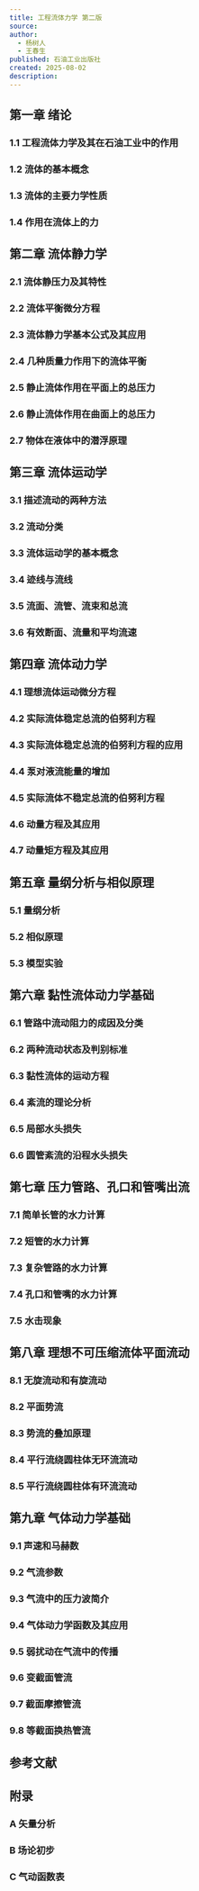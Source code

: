 ```yaml
---
title: 工程流体力学 第二版
source: 
author:
  - 杨树人
  - 王春生
published: 石油工业出版社
created: 2025-08-02
description:
---
```


## 第一章 绪论

### 1.1 工程流体力学及其在石油工业中的作用

### 1.2 流体的基本概念

### 1.3 流体的主要力学性质

### 1.4 作用在流体上的力

## 第二章 流体静力学

### 2.1 流体静压力及其特性

### 2.2 流体平衡微分方程

### 2.3 流体静力学基本公式及其应用

### 2.4 几种质量力作用下的流体平衡

### 2.5 静止流体作用在平面上的总压力

### 2.6 静止流体作用在曲面上的总压力

### 2.7 物体在液体中的潜浮原理

## 第三章 流体运动学

### 3.1 描述流动的两种方法

### 3.2 流动分类

### 3.3 流体运动学的基本概念

### 3.4 迹线与流线

### 3.5 流面、流管、流束和总流

### 3.6 有效断面、流量和平均流速

## 第四章 流体动力学

### 4.1 理想流体运动微分方程

### 4.2 实际流体稳定总流的伯努利方程

### 4.3 实际流体稳定总流的伯努利方程的应用

### 4.4 泵对液流能量的增加

### 4.5 实际流体不稳定总流的伯努利方程

### 4.6 动量方程及其应用

### 4.7 动量矩方程及其应用

## 第五章 量纲分析与相似原理

### 5.1 量纲分析

### 5.2 相似原理

### 5.3 模型实验

## 第六章 黏性流体动力学基础

### 6.1 管路中流动阻力的成因及分类

### 6.2 两种流动状态及判别标准

### 6.3 黏性流体的运动方程

### 6.4 紊流的理论分析

### 6.5 局部水头损失

### 6.6 圆管紊流的沿程水头损失

## 第七章 压力管路、孔口和管嘴出流

### 7.1 简单长管的水力计算

### 7.2 短管的水力计算

### 7.3 复杂管路的水力计算

### 7.4 孔口和管嘴的水力计算

### 7.5 水击现象

## 第八章 理想不可压缩流体平面流动

### 8.1 无旋流动和有旋流动

### 8.2 平面势流

### 8.3 势流的叠加原理

### 8.4 平行流绕圆柱体无环流流动

### 8.5 平行流绕圆柱体有环流流动

## 第九章 气体动力学基础

### 9.1 声速和马赫数

### 9.2 气流参数

### 9.3 气流中的压力波简介

### 9.4 气体动力学函数及其应用

### 9.5 弱扰动在气流中的传播

### 9.6 变截面管流

### 9.7 截面摩擦管流

### 9.8 等截面换热管流

## 参考文献

## 附录

### A 矢量分析

### B 场论初步

### C 气动函数表

